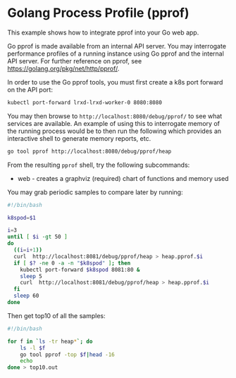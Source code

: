 # Golang Process Profile (pprof)
This example shows how to integrate pprof into your Go web app.

Go pprof is made available from an internal API server. You may interrogate performance profiles of a running instance using Go pprof and the internal API server. For further reference on pprof, see https://golang.org/pkg/net/http/pprof/.

In order to use the Go pprof tools, you must first create a k8s port forward on the API port:
```bash
kubectl port-forward lrxd-lrxd-worker-0 8080:8080
```
You may then browse to `http://localhost:8080/debug/pprof/` to see what services are available. An example of using this to interrogate memory of the running process would be to then run the following which provides an interactive shell to generate memory reports, etc.
```bash
go tool pprof http://localhost:8080/debug/pprof/heap
```
From the resulting `pprof` shell, try the following subcommands:
* web - creates a graphviz (required) chart of functions and memory used

You may grab periodic samples to compare later by running:
```bash
#!/bin/bash

k8spod=$1

i=3
until [ $i -gt 50 ]
do
  ((i=i+1))
  curl  http://localhost:8081/debug/pprof/heap > heap.pprof.$i
  if [ $? -ne 0 -a -n "$k8spod" ]; then
    kubectl port-forward $k8spod 8081:80 &
    sleep 5
    curl  http://localhost:8081/debug/pprof/heap > heap.pprof.$i
  fi
  sleep 60
done
```

Then get top10 of all the samples:
```bash
#!/bin/bash

for f in `ls -tr heap*`; do
	ls -l $f
	go tool pprof -top $f|head -16
	echo
done > top10.out
```
